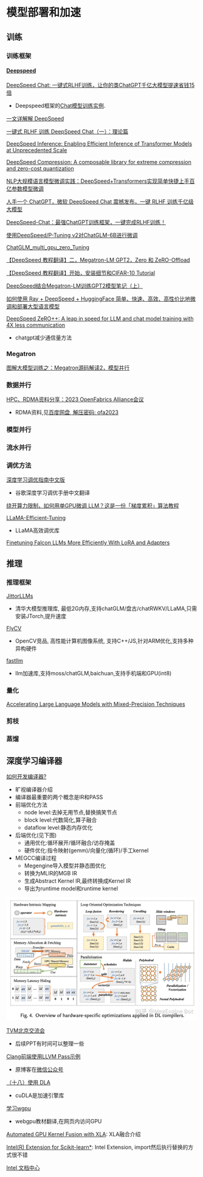 # 模型部署和加速

## 训练

### 训练框架

#### [Deepspeed](https://github.com/microsoft/DeepSpeed)

[DeepSpeed Chat: 一键式RLHF训练，让你的类ChatGPT千亿大模型提速省钱15倍](https://aijishu.com/a/1060000000397639)
* Deepspeed框架的[Chat模型训练实例](https://github.com/microsoft/DeepSpeedExamples/tree/master/applications/DeepSpeed-Chat).

[一文详解解 DeepSpeed](https://mp.weixin.qq.com/s/NYHTsxZZ7-DN7rfYPjTogQ?v_p=90&WBAPIAnalysisOriUICodes=10000001&wm=3333_2001&aid=01A2GUVvCiJ0bN45VH0AOVftc20OVPaYUZmVa1h1s_8-8xrdg.&from=10D5193010)

[一键式 RLHF 训练 DeepSpeed Chat（一）：理论篇](https://mp.weixin.qq.com/s/t5lT1NIZ6TysfgJks7kYKA?v_p=90&WBAPIAnalysisOriUICodes=10000001&wm=3333_2001&aid=01A2GUVvCiJ0bN45VH0AOVftc20OVPaYUZmVa1h1s_8-8xrdg.&from=10D5193010)

[DeepSpeed Inference: Enabling Efficient Inference of Transformer Models at Unprecedented Scale](https://arxiv.org/abs/2207.00032)

[DeepSpeed Compression: A composable library for extreme compression and zero-cost quantization](https://www.microsoft.com/en-us/research/blog/deepspeed-compression-a-composable-library-for-extreme-compression-and-zero-cost-quantization/)

[NLP大规模语言模型微调实践：DeepSpeed+Transformers实现简单快捷上手百亿参数模型微调](https://mp.weixin.qq.com/s/thlnokFT495NMOzC08FInw)

[人手一个 ChatGPT，微软 DeepSpeed Chat 震撼发布，一键 RLHF 训练千亿级大模型](https://www.ithome.com/0/686/048.htm)

[DeepSpeed-Chat：最强ChatGPT训练框架，一键完成RLHF训练！](https://mp.weixin.qq.com/s/CCFpr9rfpFmwHFLB29KGCg)

[使用DeepSpeed/P-Tuning v2对ChatGLM-6B进行微调](https://mp.weixin.qq.com/s/5Zx3I39cPzfWt-HN_e-jFw)

[ChatGLM_multi_gpu_zero_Tuning](https://github.com/CSHaitao/ChatGLM_mutli_gpu_tuning)

[【DeepSpeed 教程翻译】二，Megatron-LM GPT2，Zero 和 ZeRO-Offload](https://mp.weixin.qq.com/s/UO7bLghblw-uoErSnnQyEQ)

[【DeepSpeed 教程翻译】开始，安装细节和CIFAR-10 Tutorial](https://mp.weixin.qq.com/s/xpNQtl7hPs3fy9S7VRbIkg)

[DeepSpeed结合Megatron-LM训练GPT2模型笔记（上）](https://mp.weixin.qq.com/s?__biz=MzA4MjY4NTk0NQ==&mid=2247509973&idx=1&sn=556bdac8e4d35ae44e426e3032525fd8&chksm=9f831d43a8f49455d53b36220088baeccdba661b68d0ae9fa86b64e8025554d7bfb19537b599&scene=178&cur_album_id=2961704839032373253#rd)

[如何使用 Ray + DeepSpeed + HuggingFace 简单、快速、高效、高性价比地微调和部署大型语言模型](https://mp.weixin.qq.com/s/oJVTnStufXheobXvpVB8cQ)

[DeepSpeed ZeRO++: A leap in speed for LLM and chat model training with 4X less communication](https://www.microsoft.com/en-us/research/blog/deepspeed-zero-a-leap-in-speed-for-llm-and-chat-model-training-with-4x-less-communication/)
* chatgpt减少通信量方法

### Megatron

[图解大模型训练之：Megatron源码解读2，模型并行](https://mp.weixin.qq.com/s/KAW1DD8P0Q1Ljsacs8r3rQ)

### 数据并行

[HPC、RDMA资料分享：2023 OpenFabrics Alliance会议](https://mp.weixin.qq.com/s/HrAl9E6Xn8YA9eP-f_sZKw)
* RDMA资料,见[百度网盘, 解压密码: ofa2023](https://pan.baidu.com/s/1tiFurQmcK3uhZH331b7bSA?pwd=8wye)

### 模型并行

### 流水并行

### 调优方法

[深度学习调优指南中文版](https://github.com/schrodingercatss/tuning_playbook_zh_cn)
* 谷歌深度学习调优手册中文翻译

[绕开算力限制，如何用单GPU微调 LLM？这是一份「梯度累积」算法教程](https://mp.weixin.qq.com/s/hZIFDzBQ9TGTST1lFUouEw)

[LLaMA-Efficient-Tuning](https://github.com/hiyouga/LLaMA-Efficient-Tuning)
* LLaMA高效调优库

[Finetuning Falcon LLMs More Efficiently With LoRA and Adapters](https://sebastianraschka.com/blog/2023/falcon-finetuning.html)

## 推理

### 推理框架

[JittorLLMs](https://github.com/Jittor/JittorLLMs)
* 清华大模型推理库, 最低2G内存,支持chatGLM/盘古/chatRWKV/LLaMA,只需安装JTorch,提升速度

[FlyCV](https://github.com/PaddlePaddle/FlyCV)
* OpenCV竞品, 高性能计算机图像系统, 支持C++/JS,针对ARM优化,支持多种异构硬件

[fastllm](https://github.com/ztxz16/fastllm)
* llm加速库,支持moss/chatGLM,baichuan,支持手机端和GPU(int8)

### 量化

[Accelerating Large Language Models with Mixed-Precision Techniques](https://sebastianraschka.com/blog/2023/llm-mixed-precision-copy.html)

### 剪枝

### 蒸馏

## 深度学习编译器

[如何开发编译器?](https://www.zhihu.com/question/28862935/answer/3049912195)
* 旷视编译器介绍
* 编译器最重要的两个概念是IR和PASS
* 前端优化方法
  * node level:去掉无用节点,替换搞笑节点
  * block level:代数简化,算子融合
  * dataflow level:静态内存优化
* 后端优化(见下图)
  * 通用优化:循环展开/循环融合/访存掩盖
  * 硬件优化:指令映射(gemm)/向量化(循环)/手工kernel
* MEGCC编译过程
  * Megengine导入模型并静态图优化
  * 转换为MLIR的MGB IR
  * 生成Abstract Kernel IR,最终转换成Kernel IR
  * 导出为runtime model和runtime kernel

![后端优化](../pics/back_end_optim.jpg)

[TVM北京交流会](https://aijishu.com/a/1060000000409104)
* 后续PPT有时间可以整理一些

[Clang前端使用LLVM Pass示例](https://www.cnblogs.com/wujianming-110117/p/17426917.html)
* 原博客在[微信公众号](https://mp.weixin.qq.com/s/e3e4a7ei61O99-JUWjDbnA)

[（十八）使用 DLA](https://zhuanlan.zhihu.com/p/552537009?utm_id=0)
* cuDLA是加速引擎库

[学习wgpu](https://jinleili.github.io/learn-wgpu-zh/)
* webgpu教材翻译,在网页内访问GPU

[Automated GPU Kernel Fusion with XLA](https://llvm.org/devmtg/2019-04/slides/TechTalk-Joerg-Automated_GPU_Kernel_Fusion_with_XLA.pdf): XLA融合介绍

[Intel(R) Extension for Scikit-learn*](https://github.com/intel/scikit-learn-intelex): Intel Extension, import然后执行替换的方式很不错

[Intel 文档中心](https://www.intel.com/content/www/us/en/developer/tools/documentation.html)
